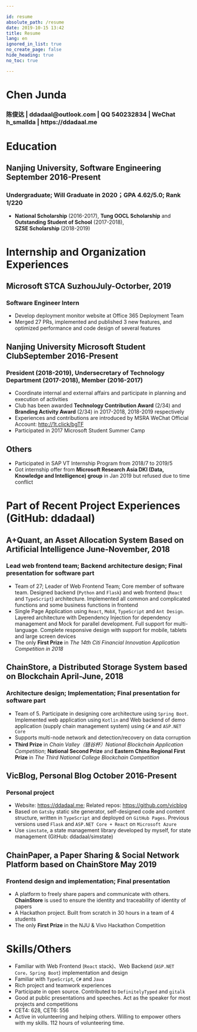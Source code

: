 ```yaml
---

id: resume
absolute_path: /resume
date: 2019-10-15 13:42
title: Resume
lang: en
ignored_in_list: true
no_create_page: false
hide_heading: true
no_toc: true

---
```


<resume>

<h1 class="name">
Chen Junda
</h1>

<h3 class="contact">陈俊达 | ddadaal@outlook.com | QQ 540232834 | WeChat h_smallda | https://ddadaal.me

</h3>

# Education

## <span class="highlight">Nanjing University, Software Engineering</span> <span class="right">September 2016-Present</span>

### Undergraduate; Will Graduate in 2020；GPA 4.62/5.0; Rank 1/220
- **National Scholarship** (2016-2017), **Tung OOCL Scholarship** and **Outstanding Student of School** (2017-2018), <span style="display: inline-block">**SZSE Scholarship** (2018-2019)</span>

# Internship and Organization Experiences

## <span class="highlight">Microsoft STCA Suzhou</span><span class="right">July-Octorber, 2019</span>
### Software Engineer Intern

- Develop deployment monitor website at Office 365 Deployment Team
- Merged 27 PRs, implemented and published 3 new features, and optimized performance and code design of several features

## <span class="highlight">Nanjing University Microsoft Student Club</span><span class="right">September 2016-Present</span>
### President (2018-2019), Undersecretary of Technology Department (2017-2018), Member (2016-2017)
- Coordinate internal and external affairs and participate in planning and execution of activities
- Club has been awarded **Technology Contribution Award** (2/34) and **Branding Activity Award** (2/34) in 2017-2018, 2018-2019 respectively
- Experiences and contributions are introduced by MSRA WeChat Official Account: http://1t.click/bgTF
- Participated in 2017 Microsoft Student Summer Camp

## <span class="highlight">Others</span>
- Participated in SAP VT Internship Program from 2018/7 to 2019/5
- Got internship offer from **Microsoft Research Asia DKI (Data, Knowledge and Intelligence) group** in Jan 2019 but refused due to time conflict

# Part of Recent Project Experiences (GitHub: ddadaal)

## <span class="highlight">A+Quant</span>, an Asset Allocation System Based on Artificial Intelligence <span class="right">June-November, 2018</span>
### Lead web frontend team; Backend architecture design; Final presentation for software part
- Team of 27; Leader of Web Frontend Team; Core member of software team. Designed backend (`Python` and `Flask`) and web frontend (`React` and `TypeScript`) architecture. Implemented all common and complicated functions and some business functions in frontend
- Single Page Application using `React`, `MobX`, `TypeScript` and `Ant Design`. Layered architecture with Dependency Injection for dependency management and Mock for parallel development. Full support for multi-language. Complete responsive design with support for mobile, tablets and large screen devices
- The only **First Prize** in *The 14th Citi Financial Innovation Application Competition in 2018*

## <span class="highlight">ChainStore</span>, a Distributed Storage System based on Blockchain <span class="right">April-June, 2018</span>
### Architecture design; Implementation; Final presentation for software part
- Team of 5. Participate in designing core architecture using `Spring Boot`. Implemented web application using `Kotlin` and Web backend of demo application (supply chain management system) using `C#` and `ASP.NET Core`
- Supports multi-node network and detection/recovery on data corruption
- **Third Prize** in *Chain Valley（链谷杯）National Blockchain Application Competition*; **National Second Prize** and **Eastern China Regional First Prize** in *The Third National College Blockchain Competition*

## <span class="highlight">VicBlog</span>, Personal Blog <span class="right">October 2016-Present</span>
### Personal project
- Website: https://ddadaal.me; Related repos: https://github.com/vicblog
- Based on `Gatsby` static site generator, self-designed code and content structure, written in `TypeScript` and deployed on `GitHub Pages`. Previous versions used `Flask` and `ASP.NET Core + React` on `Microsoft Azure`
- Use `simstate`, a state management library developed by myself, for state management (GitHub: ddadaal/simstate)

## <span class="highlight">ChainPaper</span>, a Paper Sharing & Social Network Platform based on ChainStore <span class="right">May 2019</span>
### Frontend design and implementation; Final presentation
- A platform to freely share papers and communicate with others. **ChainStore** is used to ensure the identity and traceability of identity of papers
- A Hackathon project. Built from scratch in 30 hours in a team of 4 students
- The only **First Prize** in the NJU & Vivo Hackathon Competition

# Skills/Others

- Familiar with Web Frontend (`React` stack)、Web Backend (`ASP.NET Core，Spring Boot`) implementation and design
- Familiar with `TypeScript`, `C#` and `Java`
- Rich project and teamwork experiences
- Participate in open source. Contributed to `DefinitelyTyped` and `gitalk`
- Good at public presentations and speeches. Act as the speaker for most projects and competitions
- CET4: 628, CET6: 556
- Active in volunteering and helping others. Willing to empower others with my skills. 112 hours of volunteering time.

</resume>
